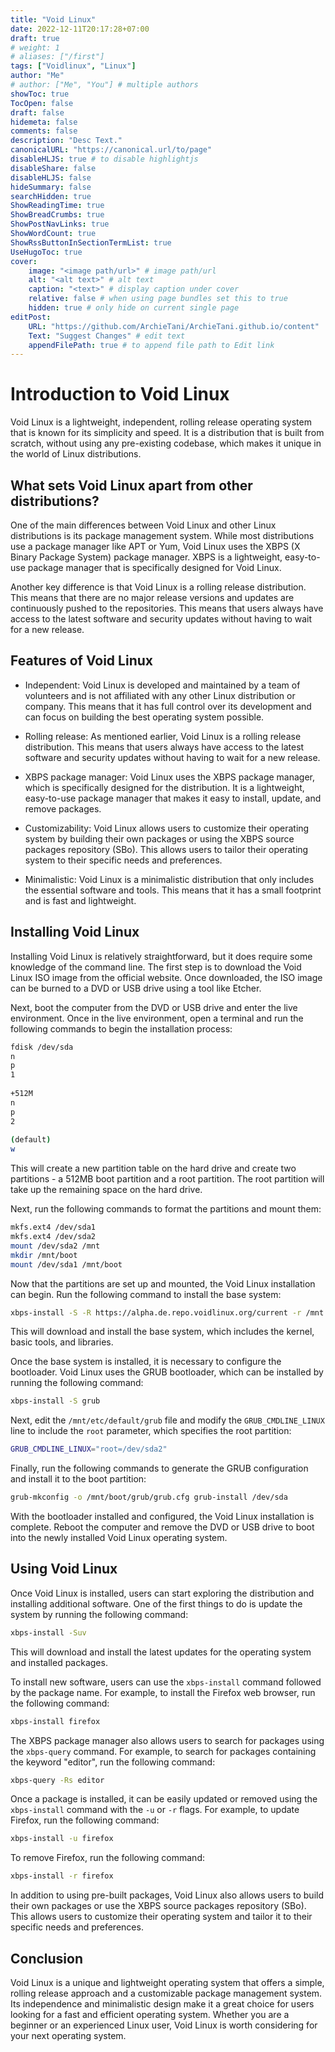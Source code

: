 ```yaml
---
title: "Void Linux"
date: 2022-12-11T20:17:28+07:00
draft: true
# weight: 1
# aliases: ["/first"]
tags: ["Voidlinux", "Linux"]
author: "Me"
# author: ["Me", "You"] # multiple authors
showToc: true
TocOpen: false
draft: false
hidemeta: false
comments: false
description: "Desc Text."
canonicalURL: "https://canonical.url/to/page"
disableHLJS: true # to disable highlightjs
disableShare: false
disableHLJS: false
hideSummary: false
searchHidden: true
ShowReadingTime: true
ShowBreadCrumbs: true
ShowPostNavLinks: true
ShowWordCount: true
ShowRssButtonInSectionTermList: true
UseHugoToc: true
cover:
    image: "<image path/url>" # image path/url
    alt: "<alt text>" # alt text
    caption: "<text>" # display caption under cover
    relative: false # when using page bundles set this to true
    hidden: true # only hide on current single page
editPost:
    URL: "https://github.com/ArchieTani/ArchieTani.github.io/content"
    Text: "Suggest Changes" # edit text
    appendFilePath: true # to append file path to Edit link
---
```


# Introduction to Void Linux

Void Linux is a lightweight, independent, rolling release operating system that is known for its simplicity and speed. It is a distribution that is built from scratch, without using any pre-existing codebase, which makes it unique in the world of Linux distributions.

## What sets Void Linux apart from other distributions?

One of the main differences between Void Linux and other Linux distributions is its package management system. While most distributions use a package manager like APT or Yum, Void Linux uses the XBPS (X Binary Package System) package manager. XBPS is a lightweight, easy-to-use package manager that is specifically designed for Void Linux.

Another key difference is that Void Linux is a rolling release distribution. This means that there are no major release versions and updates are continuously pushed to the repositories. This means that users always have access to the latest software and security updates without having to wait for a new release.

## Features of Void Linux

- Independent: Void Linux is developed and maintained by a team of volunteers and is not affiliated with any other Linux distribution or company. This means that it has full control over its development and can focus on building the best operating system possible.

- Rolling release: As mentioned earlier, Void Linux is a rolling release distribution. This means that users always have access to the latest software and security updates without having to wait for a new release.

- XBPS package manager: Void Linux uses the XBPS package manager, which is specifically designed for the distribution. It is a lightweight, easy-to-use package manager that makes it easy to install, update, and remove packages.

- Customizability: Void Linux allows users to customize their operating system by building their own packages or using the XBPS source packages repository (SBo). This allows users to tailor their operating system to their specific needs and preferences.

- Minimalistic: Void Linux is a minimalistic distribution that only includes the essential software and tools. This means that it has a small footprint and is fast and lightweight.

## Installing Void Linux

Installing Void Linux is relatively straightforward, but it does require some knowledge of the command line. The first step is to download the Void Linux ISO image from the official website. Once downloaded, the ISO image can be burned to a DVD or USB drive using a tool like Etcher.

Next, boot the computer from the DVD or USB drive and enter the live environment. Once in the live environment, open a terminal and run the following commands to begin the installation process:

```bash
fdisk /dev/sda 
n 
p 
1
  
+512M 
n 
p 
2
  
(default) 
w
```

This will create a new partition table on the hard drive and create two partitions - a 512MB boot partition and a root partition. The root partition will take up the remaining space on the hard drive.

Next, run the following commands to format the partitions and mount them:

```bash
mkfs.ext4 /dev/sda1 
mkfs.ext4 /dev/sda2 
mount /dev/sda2 /mnt 
mkdir /mnt/boot 
mount /dev/sda1 /mnt/boot
```

Now that the partitions are set up and mounted, the Void Linux installation can begin. Run the following command to install the base system:

```bash
xbps-install -S -R https://alpha.de.repo.voidlinux.org/current -r /mnt base-system
```

This will download and install the base system, which includes the kernel, basic tools, and libraries.

Once the base system is installed, it is necessary to configure the bootloader. Void Linux uses the GRUB bootloader, which can be installed by running the following command:

```bash
xbps-install -S grub
```

Next, edit the `/mnt/etc/default/grub` file and modify the `GRUB_CMDLINE_LINUX` line to include the `root` parameter, which specifies the root partition:

```bash
GRUB_CMDLINE_LINUX="root=/dev/sda2"
```

Finally, run the following commands to generate the GRUB configuration and install it to the boot partition:

```bash
grub-mkconfig -o /mnt/boot/grub/grub.cfg grub-install /dev/sda
```

With the bootloader installed and configured, the Void Linux installation is complete. Reboot the computer and remove the DVD or USB drive to boot into the newly installed Void Linux operating system.

## Using Void Linux

Once Void Linux is installed, users can start exploring the distribution and installing additional software. One of the first things to do is update the system by running the following command:

```bash
xbps-install -Suv
```

This will download and install the latest updates for the operating system and installed packages.

To install new software, users can use the `xbps-install` command followed by the package name. For example, to install the Firefox web browser, run the following command:

```bash
xbps-install firefox
```

The XBPS package manager also allows users to search for packages using the `xbps-query` command. For example, to search for packages containing the keyword "editor", run the following command:

```bash
xbps-query -Rs editor
```

Once a package is installed, it can be easily updated or removed using the `xbps-install` command with the `-u` or `-r` flags. For example, to update Firefox, run the following command:

```bash
xbps-install -u firefox
```

To remove Firefox, run the following command:

```bash
xbps-install -r firefox
```

In addition to using pre-built packages, Void Linux also allows users to build their own packages or use the XBPS source packages repository (SBo). This allows users to customize their operating system and tailor it to their specific needs and preferences.

## Conclusion

Void Linux is a unique and lightweight operating system that offers a simple, rolling release approach and a customizable package management system. Its independence and minimalistic design make it a great choice for users looking for a fast and efficient operating system. Whether you are a beginner or an experienced Linux user, Void Linux is worth considering for your next operating system.
